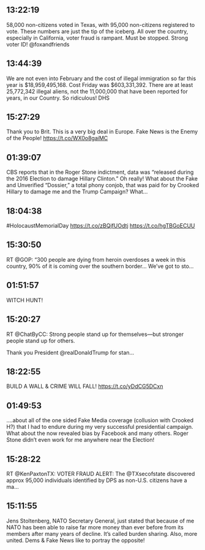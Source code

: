 ## 13:22:19
58,000 non-citizens voted in Texas, with 95,000 non-citizens registered to vote. These numbers are just the tip of the iceberg. All over the country, especially in California, voter fraud is rampant. Must be stopped. Strong voter ID! @foxandfriends
## 13:44:39
We are not even into February and the cost of illegal immigration so far this year is $18,959,495,168. Cost Friday was $603,331,392. There are at least 25,772,342 illegal aliens, not the 11,000,000 that have been reported for years, in our Country. So ridiculous! DHS
## 15:27:29
Thank you to Brit. This is a very big deal in Europe. Fake News is the Enemy of the People! https://t.co/WX0o8gaiMC
## 01:39:07
CBS reports that in the Roger Stone indictment, data was “released during the 2016 Election to damage Hillary Clinton.” Oh really! What about the Fake and Unverified “Dossier,” a total phony conjob, that was paid for by Crooked Hillary to damage me and the Trump Campaign? What...
## 18:04:38
#HolocaustMemorialDay
https://t.co/zBQjfUOdtj https://t.co/hgTBGoECUU
## 15:30:50
RT @GOP: “300 people are dying from heroin overdoses a week in this country, 90% of it is coming over the southern border… We’ve got to sto…
## 01:51:57
WITCH HUNT!
## 15:20:27
RT @ChatByCC: Strong people stand up for themselves—but stronger people stand up for others.

Thank you President @realDonaldTrump for stan…
## 18:22:55
BUILD A WALL &amp; CRIME WILL FALL! https://t.co/yDdCG5DCxn
## 01:49:53
....about all of the one sided Fake Media coverage (collusion with Crooked H?) that I had to endure during my very successful presidential campaign. What about the now revealed bias by Facebook and many others. Roger Stone didn’t even work for me anywhere near the Election!
## 15:28:22
RT @KenPaxtonTX: VOTER FRAUD ALERT: The @TXsecofstate discovered approx 95,000 individuals identified by DPS as non-U.S. citizens have a ma…
## 15:11:55
Jens Stoltenberg, NATO Secretary General, just stated that because of me NATO has been able to raise far more money than ever before from its members after many years of decline. It’s called burden sharing. Also, more united. Dems &amp; Fake News like to portray the opposite!
